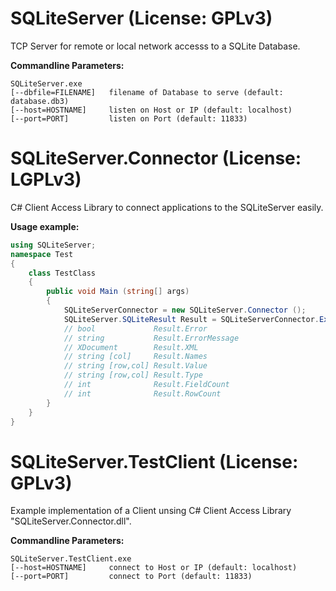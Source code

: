 SQLiteServer (License: GPLv3)
=============================

TCP Server for remote or local network accesss to a SQLite Database.

**Commandline Parameters:**

```Shell
SQLiteServer.exe
[--dbfile=FILENAME]   filename of Database to serve (default: database.db3)
[--host=HOSTNAME]     listen on Host or IP (default: localhost)
[--port=PORT]         listen on Port (default: 11833)
```


SQLiteServer.Connector (License: LGPLv3)
========================================

C# Client Access Library to connect applications to the SQLiteServer easily.

**Usage example:**

```C#
using SQLiteServer;
namespace Test
{
    class TestClass
   	{
        public void Main (string[] args)
   	    {
       	    SQLiteServerConnector = new SQLiteServer.Connector ();
			SQLiteServer.SQLiteResult Result = SQLiteServerConnector.ExecSQL("SELECT 1");
			// bool             Result.Error
            // string           Result.ErrorMessage
       	    // XDocument        Result.XML
			// string [col]     Result.Names
			// string [row,col] Result.Value
			// string [row,col] Result.Type
			// int              Result.FieldCount
			// int              Result.RowCount
		}
	}
}
```


SQLiteServer.TestClient (License: GPLv3)
========================================

Example implementation of a Client unsing C# Client Access Library "SQLiteServer.Connector.dll".

**Commandline Parameters:**

```Shell
SQLiteServer.TestClient.exe
[--host=HOSTNAME]     connect to Host or IP (default: localhost)
[--port=PORT]         connect to Port (default: 11833)
```
